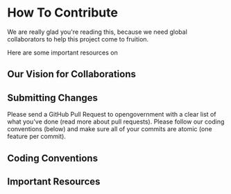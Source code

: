 # How To Contribute

We are really glad you're reading this, because we need global collaborators to help this project come to fruition.

Here are some important resources on 

## Our Vision for Collaborations

## Submitting Changes
Please send a GitHub Pull Request to opengovernment with a clear list of what you've done (read more about pull requests). Please follow our coding conventions (below) and make sure all of your commits are atomic (one feature per commit).

## Coding Conventions

## Important Resources
